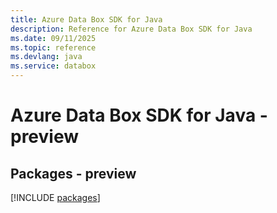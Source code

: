 ```yaml
---
title: Azure Data Box SDK for Java
description: Reference for Azure Data Box SDK for Java
ms.date: 09/11/2025
ms.topic: reference
ms.devlang: java
ms.service: databox
---
```

# Azure Data Box SDK for Java - preview
## Packages - preview
[!INCLUDE [packages](data-box-index.md)]